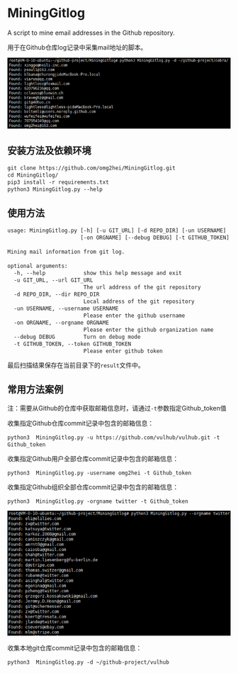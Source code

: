 # MiningGitlog
A script to mine email addresses in the Github repository.

用于在Github仓库log记录中采集mail地址的脚本。

![](./README_demo.png)

## 安装方法及依赖环境
```
git clone https://github.com/omg2hei/MiningGitlog.git
cd MiningGitlog/
pip3 install -r requirements.txt
python3 MiningGitlog.py --help
```

## 使用方法
```
usage: MiningGitlog.py [-h] [-u GIT_URL] [-d REPO_DIR] [-un USERNAME]
                       [-on ORGNAME] [--debug DEBUG] [-t GITHUB_TOKEN]

Mining mail information from git log.

optional arguments:
  -h, --help            show this help message and exit
  -u GIT_URL, --url GIT_URL
                        The url address of the git repository
  -d REPO_DIR, --dir REPO_DIR
                        Local address of the git repository
  -un USERNAME, --username USERNAME
                        Please enter the github username
  -on ORGNAME, --orgname ORGNAME
                        Please enter the github organization name
  --debug DEBUG         Turn on debug mode
  -t GITHUB_TOKEN, --token GITHUB_TOKEN
                        Please enter github token
```
最后扫描结果保存在当前目录下的```result```文件中。

## 常用方法案例
注：需要从Github的仓库中获取邮箱信息时，请通过```-t```参数指定Github_token值

收集指定Github仓库commit记录中包含的邮箱信息：
```
python3  MiningGitlog.py -u https://github.com/vulhub/vulhub.git -t Github_token
```

收集指定Github用户全部仓库commit记录中包含的邮箱信息：
```
python3  MiningGitlog.py -username omg2hei -t Github_token
```

收集指定Github组织全部仓库commit记录中包含的邮箱信息：
```
python3  MiningGitlog.py -orgname twitter -t Github_token
```
![](./README_demo1.png)

收集本地git仓库commit记录中包含的邮箱信息：
```
python3  MiningGitlog.py -d ~/github-project/vulhub
```
